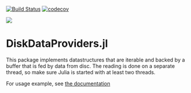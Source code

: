 [![Build Status](https://travis-ci.org/baggepinnen/DiskDataProviders.jl.svg?branch=master)](https://travis-ci.org/baggepinnen/DiskDataProviders.jl)
[![codecov](https://codecov.io/gh/baggepinnen/DiskDataProviders.jl/branch/master/graph/badge.svg)](https://codecov.io/gh/baggepinnen/DiskDataProviders.jl)


<!-- [![](https://img.shields.io/badge/docs-stable-blue.svg)](https://baggepinnen.github.io/DiskDataProviders.jl/stable) -->
[![](https://img.shields.io/badge/docs-latest-blue.svg)](https://baggepinnen.github.io/DiskDataProviders.jl/latest)

# DiskDataProviders.jl

This package implements datastructures that are iterable and backed by a buffer that is fed by data from disc. The reading is done on a separate thread, so make sure Julia is started with at least two threads.

For usage example, see [the documentation](https://baggepinnen.github.io/DiskDataProviders.jl/latest)
